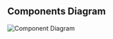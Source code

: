 ## Components Diagram

![Component Diagram](https://user-images.githubusercontent.com/66021448/159627279-a7c8cd4c-d26b-40de-9fca-a28188d3eba2.png)
